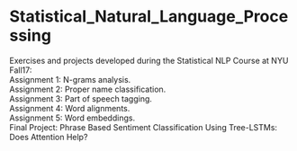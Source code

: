 # Statistical_Natural_Language_Processing
Exercises and projects developed during the Statistical NLP Course at NYU Fall17:\
	Assignment 1: N-grams analysis.\
	Assignment 2: Proper name classification.\
	Assignment 3: Part of speech tagging.\
	Assignment 4: Word alignments.\
	Assignment 5: Word embeddings.\
	Final Project: Phrase Based Sentiment Classification Using Tree-LSTMs: Does Attention Help?
